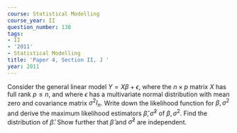 ```yaml
---
course: Statistical Modelling
course_year: II
question_number: 138
tags:
- II
- '2011'
- Statistical Modelling
title: 'Paper 4, Section II, J '
year: 2011
---
```




Consider the general linear model $Y=X \beta+\epsilon$, where the $n \times p$ matrix $X$ has full rank $p \leqslant n$, and where $\epsilon$ has a multivariate normal distribution with mean zero and covariance matrix $\sigma^{2} I_{n}$. Write down the likelihood function for $\beta, \sigma^{2}$ and derive the maximum likelihood estimators $\hat{\beta}, \hat{\sigma}^{2}$ of $\beta, \sigma^{2}$. Find the distribution of $\hat{\beta}$. Show further that $\hat{\beta}$ and $\hat{\sigma}^{2}$ are independent.